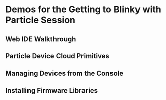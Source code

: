 # Demos for the Getting to Blinky with Particle Session

## Web IDE Walkthrough

## Particle Device Cloud Primitives

## Managing Devices from the Console

## Installing Firmware Libraries
